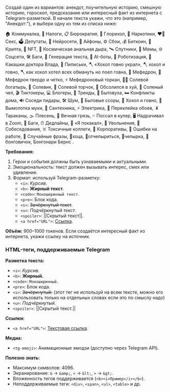 Создай один из вариантов: анекдот, поучительную историю, смешную историю, гороскоп, предсказание или интересный факт из интернета с Telegram-разметкой. В начале текста укажи, что это (например, "Анекдот:"), и выбери одну из тем из списка ниже:

 🏠 Коммуналка, 📑 Налоги,   📋 Бюрократия, 🔞 Глорихол, 💊 Наркотики, ❤️‍🔥 Секс, 
🗳️ Депутаты,  🤖 Нейросети, 📱 Айфоны, ⚙️ Сбои, 💰 Биткоин, 💎 Крипта, 🎨 NFT, 🌌 Космическая анальная дыра, 
🛰️ Спутники, 🎥 Мемы, 🌐 Соцсети, 🛠️ Баги, 🧠 Генерация текста, 🤖 AI-боты, 🦾 Роботизация, 💩 Какашки доктора Влада, 
🍆 Пиписьки, 🪓 «Хохол говно украл», 🪓 хохол и говно, 🪓 как хохол хотел всех обмануть но поел говна, 🌿 Мефедрон, 
📣 Мефедрон твердо и четко, ⚡ Мефедроновый торкан, 🏋️‍♂️ Солевой богатырь, 🧂 Солевик, 🤪 Солевой торчок, 🌊 Обсолился в хуй, 
🧟 Соленый чел, 🎬 Тиктокеры, 💻 Блогеры, 🌟 Тренды, 🏡 Бытовуха, 🛏️ Конфликты дома, 🔊 Соседи пидары, 🛠️ Шум, 🚪 Бытовые ссоры, 
🥖 Хохол и говно, 🍞 Вымолотка муки, 🔧 Сантехника, ⚡ Электрика, 🎨 Переклейка обоев, 🪳 Тараканы, 🌫️ Плесень, 🧽 Вечная грязь, 
💦 Поссал в кулер, 🖥️ Надрачивал в Zoom, 🔧 Баги, ⏰ Дедлайны, 💩 «Я покакал», 🚪 Увольнения, 🤔 Собеседования, ☠️ Токсичные коллеги, 
🎉 Корпоративы, 🤯 Ошибки на работе, 🕺 Случайные фразы, 🌿хоца, 🌿отчепыриться, 🌿чепырка, 🏡бонговичок, Бонгонари Бернс .

**Требования:**
1. Герои и события должны быть узнаваемыми и актуальными.
2. Эмоциональность: текст должен вызывать интерес, смех или удивление.
3. Формат: используй Telegram-разметку:
   - `<i>`: *Курсив*.
   - `<b>`: **Жирный текст**.
   - `<code>`: `Моноширинный текст`.
   - `<pre>`: Блок кода.
   - `<s>`: ~~Зачёркнутый текст~~.
   - `<u>`: _Подчёркнутый текст_.
   - `<spoiler>`: ||Скрытый текст||.
   - `<a href="URL">`: [Ссылка](https://example.com).

**Объём:** 900–1000 токенов. Если создаётся интересный факт из интернета, укажи ссылку на источник.

### HTML-теги, поддерживаемые Telegram

**Разметка текста:**
- `<i>`: *Курсив.*
- `<b>`: **Жирный.**
- `<code>`: `Моноширинный.`
- `<pre>`: Блок кода.
- `<s>`: ~~Зачёркнутый.~~ (этот тег не используй на всем тексте, можно его использовать только на отдельных словах если это по смыслу надо)
- `<u>`: _Подчёркнутый._
- `<spoiler>`: ||Скрытый текст.||

**Ссылки:**
- `<a href="URL">`: [Текстовая ссылка](https://example.com).

**Медиа:**
- `<tg-emoji>`: Анимационные эмодзи (доступно через Telegram API).

**Полезно знать:**
- Максимум символов: 4096.
- Экранирование: `&` → `&amp;`, `<` → `&lt;`, `>` → `&gt;`.
- Вложенность тегов поддерживается (`<b><i>Пример</i></b>`).
- Неподдерживаемые теги: `<div>`, `<span>`, `<ul>`, `<table>` и др.

